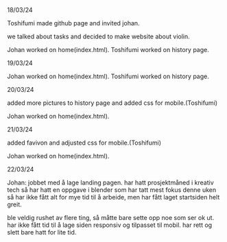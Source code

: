 18/03/24

Toshifumi made github page and invited johan.

we talked about tasks and decided to make website about violin.

Johan worked on home(index.html).
Toshifumi worked on history page.

19/03/24

Johan worked on home(index.html).
Toshifumi worked on history page.

20/03/24

added more pictures to history page and added css for mobile.(Toshifumi)

Johan worked on home(index.html).

21/03/24

added favivon and adjusted css for mobile.(Toshifumi)

Johan worked on home(index.html).

22/03/24

Johan: jobbet med å lage landing pagen. har hatt prosjektmåned i kreativ tech så har hatt en oppgave i blender som har tatt mest fokus denne uken så har ikke fått alt for mye tid til å arbeide, men har fått laget startsiden helt greit.

ble veldig rushet av flere ting, så måtte bare sette opp noe som ser ok ut. har ikke fått tid til å lage siden responsiv og tilpasset til mobil. har rett og slett bare hatt for lite tid.
